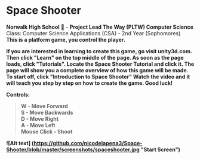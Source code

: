 # Space Shooter
<b> Norwalk High School</b> :school: - <b>Project Lead The Way (PLTW) Computer Science</b> </br>
<v>Class:</b> Computer Science Applications (CSA) - 2nd Year (Sophomores)<br>
<b>This is a platform game, you control the player.<b/> <br>

<b> If you are interested in learning to create this game, go visit unity3d.com. Then click "Learn" on the top middle of the page.
As soon as the page loads, click "Tutorials". Locate the Space Shooter Tutorial and click it. The page will show you a complete overview of how this game will be made. To start off, click "Introduction to Space Shooter" Watch the video and it will teach you step by step on how to create the game. Good luck! <b/>

**Controls:**
> W - Move Forward <br>
> S - Move Backwards <br>
> D - Move Right <br>
> A - Move Left <br>
> Mouse Click - Shoot<br>


![Alt text] (https://github.com/nicodelapena3/Space-Shooter/blob/master/screenshots/spaceshooter.jpg
"Start Screen")
<br><br>
<b>

